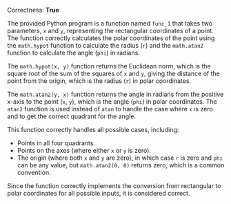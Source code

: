 Correctness: **True**

The provided Python program is a function named `func_1` that takes two parameters, `x` and `y`, representing the rectangular coordinates of a point. The function correctly calculates the polar coordinates of the point using the `math.hypot` function to calculate the radius (`r`) and the `math.atan2` function to calculate the angle (`phi`) in radians.

The `math.hypot(x, y)` function returns the Euclidean norm, which is the square root of the sum of the squares of `x` and `y`, giving the distance of the point from the origin, which is the radius (`r`) in polar coordinates.

The `math.atan2(y, x)` function returns the angle in radians from the positive x-axis to the point (`x`, `y`), which is the angle (`phi`) in polar coordinates. The `atan2` function is used instead of `atan` to handle the case where `x` is zero and to get the correct quadrant for the angle.

This function correctly handles all possible cases, including:

- Points in all four quadrants.
- Points on the axes (where either `x` or `y` is zero).
- The origin (where both `x` and `y` are zero), in which case `r` is zero and `phi` can be any value, but `math.atan2(0, 0)` returns zero, which is a common convention.

Since the function correctly implements the conversion from rectangular to polar coordinates for all possible inputs, it is considered correct.